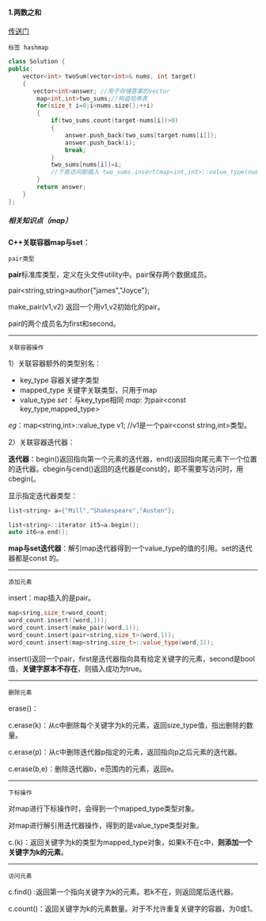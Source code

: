 #### 1.两数之和

[传送门](<https://leetcode-cn.com/problems/two-sum/>)

`标签 hashmap`

```C++
class Solution {
public:
    vector<int> twoSum(vector<int>& nums, int target) 
    {
       vector<int>answer; //用于存储答案的vector
        map<int,int>two_sums;//构造哈希表
        for(size_t i=0;i<nums.size();++i)
        {
            if(two_sums.count(target-nums[i])>0)
            {
                answer.push_back(two_sums[target-nums[i]]);
                answer.push_back(i);
                break; 
            }
            two_sums[nums[i]]=i;
            //下表访问即插入 two_sums.insert(map<int,int>::value_type(nums[i],i))
        }
        return answer;
    }
};
```

##### 相关知识点（map）

**C++关联容器map与set：**

`pair类型`     

**pair**标准库类型，定义在头文件utility中。pair保存两个数据成员。

pair<string,string>author{"james","Joyce"};

make_pair(v1,v2) 返回一个用v1,v2初始化的pair。

pair的两个成员名为first和second。

------

`关联容器操作`

1）关联容器额外的类型别名：

- key_type     容器关键字类型
- mapped_type   关键字关联类型，只用于map
- value_type    *set*：与key_type相同  *map*: 为pair<const key_type,mapped_type>

*eg*：map<string,int>::value_type v1;  //v1是一个pair<const string,int>类型。

2）关联容器迭代器：

**迭代器**：begin()返回指向第一个元素的迭代器，end()返回指向尾元素下一个位置的迭代器。cbegin与cend()返回的迭代器是const的，即不需要写访问时，用cbegin(。

显示指定迭代器类型：

```c++
list<string> a={"Mill","Shakespeare","Austen"};

list<string>::iterator it5=a.begin();
auto it6=a.end();

```

**map与set迭代器**：解引map迭代器得到一个value_type的值的引用。set的迭代器都是const 的。

------

`添加元素`

insert：map插入的是pair。

```c++
map<sring,size_t>word_count;
word_count.insert((word,1));
word_count.insert(make_pair(word,1));
word_count.insert(pair<string,size_t>(word,1));
word_count.insert(map<string,size_t>::value_type(word,1));
```

insert()返回一个pair，first是迭代器指向具有给定关键字的元素，second是bool值，**关键字原本不存在**，则插入成功为true。

------

`删除元素`

erase()：

c.erase(k)：从c中删除每个关键字为k的元素，返回size_type值，指出删除的数量。

c.erase(p)：从c中删除迭代器p指定的元素，返回指向p之后元素的迭代器。

c.erase(b,e)：删除迭代器b，e范围内的元素，返回e。

------

`下标操作`

对map进行下标操作时，会得到一个mapped_type类型对象。

对map进行解引用迭代器操作，得到的是value_type类型对象。

c.(k)：返回关键字为k的类型为mapped_type对象，如果k不在c中，**则添加一个关键字为k的元素**。

------

`访问元素`

c.find() :返回第一个指向关键字为k的元素。若k不在，则返回尾后迭代器。

c.count()：返回关键字为k的元素数量。对于不允许重复关键字的容器，为0或1。